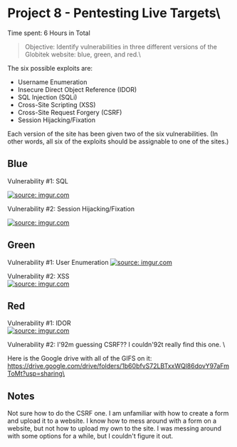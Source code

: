 # Project 8 - Pentesting Live Targets\

Time spent: 6 Hours in Total 

> Objective: Identify vulnerabilities in three different versions of the Globitek website: blue, green, and red.\

The six possible exploits are:
* Username Enumeration
* Insecure Direct Object Reference (IDOR)
* SQL Injection (SQLi)
* Cross-Site Scripting (XSS)
* Cross-Site Request Forgery (CSRF)
* Session Hijacking/Fixation

Each version of the site has been given two of the six vulnerabilities. (In other words, all six of the exploits should be assignable to one of the sites.)

## Blue

Vulnerability #1: SQL

<a href="https://imgur.com/5d2ToiE"><img src="https://i.imgur.com/5d2ToiE.gif" title="source: imgur.com" /></a>

Vulnerability #2: Session Hijacking/Fixation

<a href="https://imgur.com/7AxpTKD"><img src="https://i.imgur.com/7AxpTKD.gif" title="source: imgur.com" /></a>

## Green

Vulnerability #1: User Enumeration
<a href="https://imgur.com/BlxRWts"><img src="https://i.imgur.com/BlxRWts.gif" title="source: imgur.com" /></a>

Vulnerability #2: XSS\
<a href="https://imgur.com/BMABuP5"><img src="https://i.imgur.com/BMABuP5.gif" title="source: imgur.com" /></a>


## Red

Vulnerability #1: IDOR\
<a href="https://imgur.com/SzXV9qo"><img src="https://i.imgur.com/SzXV9qo.gif" title="source: imgur.com" /></a>

Vulnerability #2: I\'92m guessing CSRF?? I couldn\'92t really find this one. \

Here is the Google drive with all of the GIFS on it: https://drive.google.com/drive/folders/1b60bfvS72LBTxxWQl86dovY97aFmToMt?usp=sharing\

## Notes

Not sure how to do the CSRF one. I am unfamiliar with how to create a form and upload it to a website. I know how to mess around with a form on a website, but not how to upload my own to the site. I was messing around with some options for a while, but I couldn't figure it out. 

